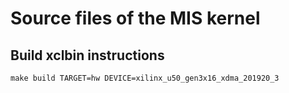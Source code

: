 # Source files of the MIS kernel


## Build xclbin instructions

```
make build TARGET=hw DEVICE=xilinx_u50_gen3x16_xdma_201920_3
```

